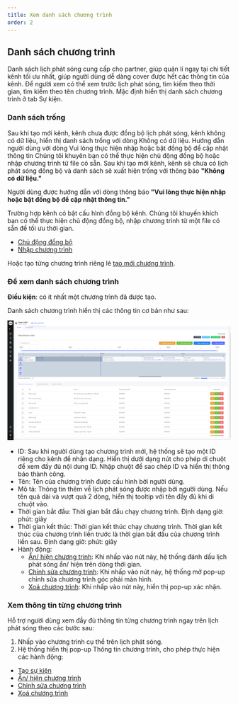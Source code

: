 ```yaml
---
title: Xem danh sách chương trình
order: 2
---
```


## Danh sách chương trình
Danh sách lịch phát sóng cung cấp cho partner, giúp quản lí ngay tại chi tiết kênh tối ưu nhất, giúp người dùng dễ dàng cover được hết các thông tin của kênh. Để người xem có thể xem trước lịch phát sóng, tìm kiếm theo thời gian, tìm kiếm theo tên chương trình.
Mặc định hiển thị danh sách chương trình ở tab Sự kiện.
### Danh sách trống
Sau khi tạo mới kênh, kênh chưa được đồng bộ lịch phát sóng, kênh không có dữ liệu, hiển thị danh sách trống với dòng Không có dữ liệu.
Hướng dẫn người dùng với dòng Vui lòng thực hiện nhập hoặc bật đồng bộ để cập nhật thông tin
Chúng tôi khuyên bạn có thể thực hiện chủ động đồng bộ hoặc nhập chương trình từ file có sẵn.
Sau khi tạo mới kênh, kênh sẽ chưa có lịch phát sóng đồng bộ và danh sách sẽ xuất hiện trống với thông báo **"Không có dữ liệu."** 

Người dùng được hướng dẫn với dòng thông báo **"Vui lòng thực hiện nhập hoặc bật đồng bộ để cập nhật thông tin."** 

Trường hợp kênh có bật cấu hình đồng bộ kênh. Chúng tôi khuyến khích bạn có thể thực hiện chủ động đồng bộ, nhập chương trình từ một file có sẵn để tối ưu thời gian.

- [Chủ động đồng bộ]()
- [Nhập chương trình]()

Hoặc tạo từng chương trình riêng lẻ [tạo mới chương trình](./1.create-epg.md).

### Để xem danh sách chương trình
**Điều kiện**: có ít nhất một chương trình đã được tạo.

Danh sách chương trình hiển thị các thông tin cơ bản như sau:

![](/docs/images/lrm/list/program.png)

- ID: Sau khi người dùng tạo chương trình mới, hệ thống sẽ tạo một ID riêng cho kênh để nhận dạng. Hiển thị dưới dạng nút cho phép di chuột để xem đầy đủ nội dung ID. Nhập chuột để sao chép ID và hiển thị thông báo thành công.
- Tên: Tên của chương trình được cấu hình bởi người dùng.
- Mô tả: Thông tin thêm về lịch phát sóng được nhập bởi người dùng. Nếu tên quá dài và vượt quá 2 dòng, hiển thị tooltip với tên đầy đủ khi di chuột vào.
- Thời gian bắt đầu: Thời gian bắt đầu chạy chương trình. Định dạng giờ: phút: giây
- Thời gian kết thúc: Thời gian kết thúc chạy chương trình. Thời gian kết thúc của chương trình liền trước là thời gian bắt đầu của chương trình liền sau. Định dạng giờ: phút: giây
- Hành động: 
    - [Ẩn/ hiện chương trình](./2.4-display.md):  Khi nhấp vào nút này, hệ thống đánh dấu lịch phát sóng ẩn/ hiện trên dòng thời gian. 
    - [Chỉnh sửa chương trình](./2.3-edit-epg.md): Khi nhấp vào nút này, hệ thống mở pop-up chỉnh sửa chương trình góc phải màn hình.
     - [Xoá chương trình](./2.8-delete-epg.md): Khi nhấp vào nút này, hiển thị pop-up xác nhận.

### Xem thông tin từng chương trình
Hỗ trợ người dùng xem đầy đủ thông tin từng chương trình ngay trên lịch phát sóng theo các bước sau:
1. Nhấp vào chương trình cụ thể trên lịch phát sóng.
2. Hệ thống hiển thị pop-up Thông tin chương trình, cho phép thực hiện các hành động:
- [Tạo sự kiện](../3-event/1-create-event.md)
- [Ẩn/ hiện chương trình](./2.4-display.md)
- [Chỉnh sửa chương trình](./2.3-edit-epg.md)
- [Xoá chương trình](./2.8-delete-epg.md)